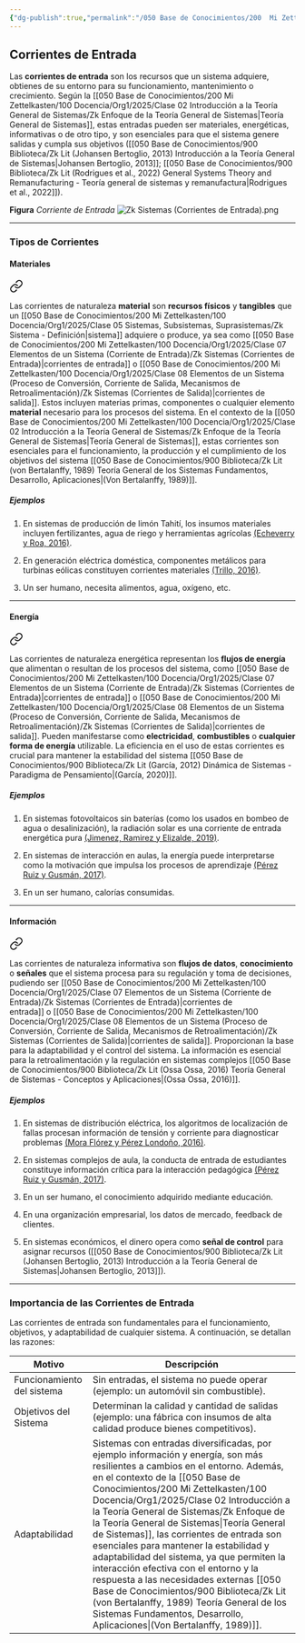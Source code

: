 ```yaml
---
{"dg-publish":true,"permalink":"/050 Base de Conocimientos/200  Mi Zettelkasten/100 Docencia/Org1/2025/Clase 07 Elementos de un Sistema (Corriente de Entrada)/Zk Sistemas (Corrientes de Entrada)/","tags":["digitalGarden"]}
---
```


## Corrientes de Entrada

Las **corrientes de entrada** son los recursos que un sistema adquiere, obtienes de su entorno para su funcionamiento, mantenimiento o crecimiento. Según la [[050 Base de Conocimientos/200  Mi Zettelkasten/100 Docencia/Org1/2025/Clase 02 Introducción a la Teoría General de Sistemas/Zk Enfoque de la Teoría General de Sistemas\|Teoría General de Sistemas]], estas entradas pueden ser materiales, energéticas, informativas o de otro tipo, y son esenciales para que el sistema genere salidas y cumpla sus objetivos ([[050 Base de Conocimientos/900 Biblioteca/Zk Lit (Johansen Bertoglio, 2013) Introducción a la Teoría General de Sistemas\|Johansen Bertoglio, 2013]]; [[050 Base de Conocimientos/900 Biblioteca/Zk Lit (Rodrigues et al., 2022) General Systems Theory and Remanufacturing - Teoría general de sistemas y remanufactura\|Rodrigues et al., 2022]]).

**Figura**
_Corriente de Entrada_
![Zk Sistemas (Corrientes de Entrada).png](/img/user/050%20Base%20de%20Conocimientos/200%20%20Mi%20Zettelkasten/100%20Docencia/Org1/2025/Clase%2007%20Elementos%20de%20un%20Sistema%20(Corriente%20de%20Entrada)/000%20Adjuntos/Zk%20Sistemas%20(Corrientes%20de%20Entrada).png)

----
### Tipos de Corrientes

#### Materiales

<div class="transclusion internal-embed is-loaded"><a class="markdown-embed-link" href="/050 Base de Conocimientos/200  Mi Zettelkasten/100 Docencia/Org1/2025/Clase 07 Elementos de un Sistema (Corriente de Entrada)/Zk Sistemas (Corriente de Naturaleza Material)/#1126d2" aria-label="Open link"><svg xmlns="http://www.w3.org/2000/svg" width="24" height="24" viewBox="0 0 24 24" fill="none" stroke="currentColor" stroke-width="2" stroke-linecap="round" stroke-linejoin="round" class="svg-icon lucide-link"><path d="M10 13a5 5 0 0 0 7.54.54l3-3a5 5 0 0 0-7.07-7.07l-1.72 1.71"></path><path d="M14 11a5 5 0 0 0-7.54-.54l-3 3a5 5 0 0 0 7.07 7.07l1.71-1.71"></path></svg></a><div class="markdown-embed">



Las corrientes de naturaleza **material** son **recursos físicos** y **tangibles** que un [[050 Base de Conocimientos/200  Mi Zettelkasten/100 Docencia/Org1/2025/Clase 05 Sistemas, Subsistemas, Suprasistemas/Zk Sistema - Definición\|sistema]] adquiere o produce, ya sea como [[050 Base de Conocimientos/200  Mi Zettelkasten/100 Docencia/Org1/2025/Clase 07 Elementos de un Sistema (Corriente de Entrada)/Zk Sistemas (Corrientes de Entrada)\|corrientes de entrada]] o [[050 Base de Conocimientos/200  Mi Zettelkasten/100 Docencia/Org1/2025/Clase 08 Elementos de un Sistema (Proceso de Conversión, Corriente de Salida, Mecanismos de Retroalimentación)/Zk Sistemas (Corrientes de Salida)\|corrientes de salida]]. Estos incluyen materias primas, componentes o cualquier elemento **material** necesario para los procesos del sistema. En el contexto de la [[050 Base de Conocimientos/200  Mi Zettelkasten/100 Docencia/Org1/2025/Clase 02 Introducción a la Teoría General de Sistemas/Zk Enfoque de la Teoría General de Sistemas\|Teoría General de Sistemas]], estas corrientes son esenciales para el funcionamiento, la producción y el cumplimiento de los objetivos del sistema [[050 Base de Conocimientos/900 Biblioteca/Zk Lit (von Bertalanffy, 1989) Teoría General de los Sistemas Fundamentos, Desarrollo, Aplicaciones\|(Von Bertalanffy, 1989)]]. 

</div></div>


##### Ejemplos
1. En sistemas de producción de limón Tahití, los insumos materiales incluyen fertilizantes, agua de riego y herramientas agrícolas [(Echeverry y Roa, 2016)](https://www.semanticscholar.org/paper/d1a5baea6eb48c49a993451e2af27ee4e593d23a).

2. En generación eléctrica doméstica, componentes metálicos para turbinas eólicas constituyen corrientes materiales [(Trillo, 2016)](https://www.semanticscholar.org/paper/f6e912713b8515d3a38fb5de96f278e871305a2a).

3. Un ser humano, necesita alimentos, agua, oxígeno, etc.

----
#### Energía

<div class="transclusion internal-embed is-loaded"><a class="markdown-embed-link" href="/050 Base de Conocimientos/200  Mi Zettelkasten/100 Docencia/Org1/2025/Clase 07 Elementos de un Sistema (Corriente de Entrada)/Zk Sistemas (Corriente de Naturaleza Energética)/#344ea7" aria-label="Open link"><svg xmlns="http://www.w3.org/2000/svg" width="24" height="24" viewBox="0 0 24 24" fill="none" stroke="currentColor" stroke-width="2" stroke-linecap="round" stroke-linejoin="round" class="svg-icon lucide-link"><path d="M10 13a5 5 0 0 0 7.54.54l3-3a5 5 0 0 0-7.07-7.07l-1.72 1.71"></path><path d="M14 11a5 5 0 0 0-7.54-.54l-3 3a5 5 0 0 0 7.07 7.07l1.71-1.71"></path></svg></a><div class="markdown-embed">



Las corrientes de naturaleza energética representan los **flujos de energía** que alimentan o resultan de los procesos del sistema, como [[050 Base de Conocimientos/200  Mi Zettelkasten/100 Docencia/Org1/2025/Clase 07 Elementos de un Sistema (Corriente de Entrada)/Zk Sistemas (Corrientes de Entrada)\|corrientes de entrada]] o [[050 Base de Conocimientos/200  Mi Zettelkasten/100 Docencia/Org1/2025/Clase 08 Elementos de un Sistema (Proceso de Conversión, Corriente de Salida, Mecanismos de Retroalimentación)/Zk Sistemas (Corrientes de Salida)\|corrientes de salida]]. Pueden manifestarse como **electricidad**, **combustibles** o **cualquier forma de energía** utilizable. La eficiencia en el uso de estas corrientes es crucial para mantener la estabilidad del sistema [[050 Base de Conocimientos/900 Biblioteca/Zk Lit (García, 2012) Dinámica de Sistemas - Paradigma de Pensamiento\|(García, 2020)]]. 

</div></div>


##### Ejemplos
1. En sistemas fotovoltaicos sin baterías (como los usados en bombeo de agua o desalinización), la radiación solar es una corriente de entrada energética pura [(Jimenez, Ramirez y Elizalde, 2019)](https://www.semanticscholar.org/paper/MODELADO-DEL-INVERSOR-MONOFÁSICO-PARA-INVESTIGAR-EL-Jiménez-Ramírez/0a152a6b1adca20ecb1644a3fcdb7e7970017039).

2. En sistemas de interacción en aulas, la energía puede interpretarse como la motivación que impulsa los procesos de aprendizaje [(Pérez Ruiz y Gusmán, 2017)](https://www.semanticscholar.org/paper/176ba8e19e7a98f83c9b76e8a2895b9666f9a0bd).

3. En un ser humano, calorías consumidas.

----
#### Información

<div class="transclusion internal-embed is-loaded"><a class="markdown-embed-link" href="/050 Base de Conocimientos/200  Mi Zettelkasten/100 Docencia/Org1/2025/Clase 07 Elementos de un Sistema (Corriente de Entrada)/Zk Sistemas (Corriente de Naturaleza Informativa)/#c3e862" aria-label="Open link"><svg xmlns="http://www.w3.org/2000/svg" width="24" height="24" viewBox="0 0 24 24" fill="none" stroke="currentColor" stroke-width="2" stroke-linecap="round" stroke-linejoin="round" class="svg-icon lucide-link"><path d="M10 13a5 5 0 0 0 7.54.54l3-3a5 5 0 0 0-7.07-7.07l-1.72 1.71"></path><path d="M14 11a5 5 0 0 0-7.54-.54l-3 3a5 5 0 0 0 7.07 7.07l1.71-1.71"></path></svg></a><div class="markdown-embed">



Las corrientes de naturaleza informativa son **flujos de datos**, **conocimiento** o **señales** que el sistema procesa para su regulación y toma de decisiones, pudiendo ser [[050 Base de Conocimientos/200  Mi Zettelkasten/100 Docencia/Org1/2025/Clase 07 Elementos de un Sistema (Corriente de Entrada)/Zk Sistemas (Corrientes de Entrada)\|corrientes de entrada]] o [[050 Base de Conocimientos/200  Mi Zettelkasten/100 Docencia/Org1/2025/Clase 08 Elementos de un Sistema (Proceso de Conversión, Corriente de Salida, Mecanismos de Retroalimentación)/Zk Sistemas (Corrientes de Salida)\|corrientes de salida]]. Proporcionan la base para la adaptabilidad y el control del sistema. La información es esencial para la retroalimentación y la regulación en sistemas complejos [[050 Base de Conocimientos/900 Biblioteca/Zk Lit (Ossa Ossa, 2016) Teoría General de Sistemas -  Conceptos y Aplicaciones\|(Ossa Ossa, 2016)]]. 

</div></div>


##### Ejemplos
1. En sistemas de distribución eléctrica, los algoritmos de localización de fallas procesan información de tensión y corriente para diagnosticar problemas [(Mora Flórez y Pérez Londoño, 2016)](https://www.semanticscholar.org/paper/befe92d14896261a27e40a693119951596d40e53).

2. En sistemas complejos de aula, la conducta de entrada de estudiantes constituye información crítica para la interacción pedagógica [(Pérez Ruiz y Gusmán, 2017)](https://www.semanticscholar.org/paper/176ba8e19e7a98f83c9b76e8a2895b9666f9a0bd).

3. En un ser humano, el conocimiento adquirido mediante educación.

4. En una organización empresarial, los datos de mercado, feedback de clientes.

5. En sistemas económicos, el dinero opera como **señal de control** para asignar recursos ([[050 Base de Conocimientos/900 Biblioteca/Zk Lit (Johansen Bertoglio, 2013) Introducción a la Teoría General de Sistemas\|Johansen Bertoglio, 2013]]).

----
### Importancia de las Corrientes de Entrada

Las corrientes de entrada son fundamentales para el funcionamiento, objetivos, y adaptabilidad de cualquier sistema. A continuación, se detallan las razones:

| Motivo                     | Descripción                                                                                                                                                                                                                                                                                                                                                                                                                                                                                                                                                           |
| -------------------------- | --------------------------------------------------------------------------------------------------------------------------------------------------------------------------------------------------------------------------------------------------------------------------------------------------------------------------------------------------------------------------------------------------------------------------------------------------------------------------------------------------------------------------------------------------------------------- |
| Funcionamiento del sistema | Sin entradas, el sistema no puede operar (ejemplo: un automóvil sin combustible).                                                                                                                                                                                                                                                                                                                                                                                                                                                                                     |
| Objetivos del Sistema      | Determinan la calidad y cantidad de salidas (ejemplo: una fábrica con insumos de alta calidad produce bienes competitivos).                                                                                                                                                                                                                                                                                                                                                                                                                                           |
| Adaptabilidad              | Sistemas con entradas diversificadas, por ejemplo información y energía, son más resilientes a cambios en el entorno. Además, en el contexto de la [[050 Base de Conocimientos/200  Mi Zettelkasten/100 Docencia/Org1/2025/Clase 02 Introducción a la Teoría General de Sistemas/Zk Enfoque de la Teoría General de Sistemas\|Teoría General de Sistemas]], las corrientes de entrada son esenciales para mantener la estabilidad y adaptabilidad del sistema, ya que permiten la interacción efectiva con el entorno y la respuesta a las necesidades externas [[050 Base de Conocimientos/900 Biblioteca/Zk Lit (von Bertalanffy, 1989) Teoría General de los Sistemas Fundamentos, Desarrollo, Aplicaciones\|(Von Bertalanffy, 1989)]]. |

